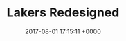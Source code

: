 ---
layout: post
title:  "Lakers Redesigned" 
category: front-end, html, css, javascript
date:   2017-08-01 17:15:11 +0000
disqus: disabled
excerpt: This is a concept website for the Los Angeles Lakers. On Chome, click "Load Unsafe Scripts" so all the fonts can load properly. <ul class="actions"> <li><a href="https://sanjivmurthy.github.io/lakersredesigned/" class="button">Demo</a></li> </ul>

---